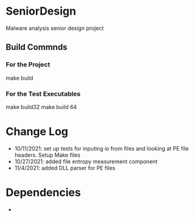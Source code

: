 # SeniorDesign
Malware analysis senior design project

## Build Commnds 
### For the Project 
make build
### For the Test Executables
make build32
make build 64

# Change Log
- 10/11/2021: set up tests for inputing io from files and looking at PE file headers. Setup Make files
- 10/27/2021: added file entropy measurement component 
- 11/4/2021: added DLL parser for PE files 

# Dependencies
- 